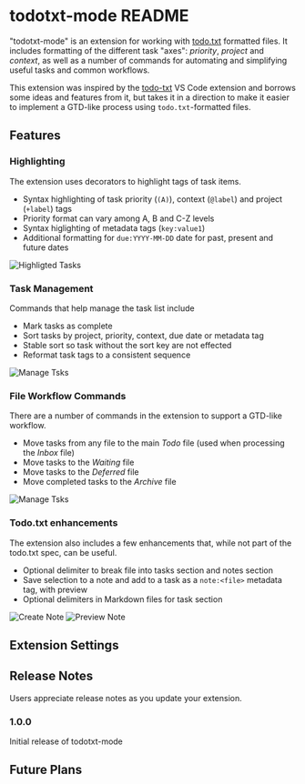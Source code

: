 # todotxt-mode README

"todotxt-mode" is an extension for working with [todo.txt](https://github.com/todotxt/todo.txt) formatted files. It includes formatting of the different task "axes": *priority*, *project* and *context*, as well as a number of commands for automating and simplifying useful tasks and common workflows.

This extension was inspired by the [todo-txt](https://marketplace.visualstudio.com/items?itemName=rarnoldmobile.todo-txt) VS Code extension and borrows some ideas and features from it, but takes it in a direction to make it easier to implement a GTD-like process using `todo.txt`-formatted files.

## Features

### Highlighting
The extension uses decorators to highlight tags of task items.

- Syntax highlighting of task priority (`(A)`), context (`@label`) and project (`+label`) tags
- Priority format can vary among A, B and C-Z levels
- Syntax higlighting of metadata tags (`key:value1`)
- Additional formatting for `due:YYYY-MM-DD` date for past, present and future dates

![Highligted Tasks](https://raw.githubusercontent.com/davraamides/todotxt-mode/master/images/highlightedtasks.png)


### Task Management
Commands that help manage the task list include
- Mark tasks as complete
- Sort tasks by project, priority, context, due date or metadata tag
- Stable sort so task without the sort key are not effected
- Reformat task tags to a consistent sequence

![Manage Tsks](https://raw.githubusercontent.com/davraamides/todotxt-mode/master/images/sort-complete.gif)

### File Workflow Commands
There are a number of commands in the extension to support a GTD-like workflow.

- Move tasks from any file to the main *Todo* file (used when processing the *Inbox* file)
- Move tasks to the *Waiting* file
- Move tasks to the *Deferred* file
- Move completed tasks to the *Archive* file

![Manage Tsks](https://raw.githubusercontent.com/davraamides/todotxt-mode/master/images/move-tasks.gif)

### Todo.txt enhancements
The extension also includes a few enhancements that, while not part of the todo.txt spec, can be useful.
- Optional delimiter to break file into tasks section and notes section
- Save selection to a note and add to a task as a `note:<file>` metadata tag, with preview
- Optional delimiters in Markdown files for task section

![Create Note](https://raw.githubusercontent.com/davraamides/todotxt-mode/master/images/create-note.gif)
![Preview Note](https://raw.githubusercontent.com/davraamides/todotxt-mode/master/images/preview-note.gif)

## Extension Settings

## Release Notes

Users appreciate release notes as you update your extension.

### 1.0.0

Initial release of todotxt-mode

## Future Plans
